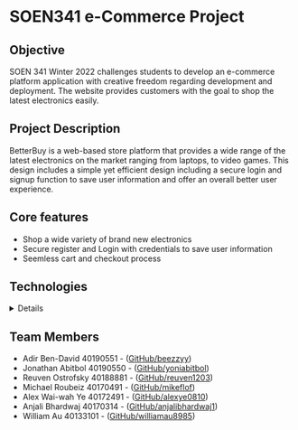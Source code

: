 # SOEN341 e-Commerce Project

## Objective

SOEN 341 Winter 2022 challenges students to develop an e-commerce platform application with creative freedom regarding development and deployment. The website provides customers with the goal to shop the latest electronics easily.

## Project Description

BetterBuy is a web-based store platform that provides a wide range of the latest electronics on the market ranging from laptops, to video games. This design includes a simple yet efficient design including a secure login and signup function to save user information and offer an overall better user experience. 


## Core features

<ul>
<li> Shop a wide variety of brand new electronics </li>
<li> Secure register and Login with credentials to save user information </li>
<li> Seemless cart and checkout process </li>
</ul>

## Technologies
<details>
<details><br>
<summary>Front-End</summary>
    HTML5 <br>
    CSS Styling <br>
    JavaScript<br>
    Laravel Framework<br>
    TBD
</details>

<details>
<summary>Back-end</summary>
    Laravel Framework <br>
    PHP <br>
    JavaScript<br>
    TBD
</details>
</details>

## Team Members
* Adir Ben-David 40190551 - ([GitHub/beezzyy](https://github.com/beezzyy))                
* Jonathan Abitbol 40190550 - ([GitHub/yoniabitbol](https://github.com/yoniabitbol))
* Reuven Ostrofsky 40188881 - ([GitHub/reuven1203](https://github.com/reuven1203)) 
* Michael Roubeiz 40170491 - ([GitHub/mikeflof](https://github.com/mikeflof)) 
* Alex Wai-wah Ye 40172491 - ([GitHub/alexye0810](https://github.com/alexye0810))
* Anjali Bhardwaj 40170314 - ([GitHub/anjalibhardwaj1](https://github.com/anjalibhardwaj1))
* William Au 40133101 - ([GitHub/williamau8985](https://github.com/williamau8985))     
